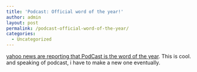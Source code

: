 ```yaml
---
title: 'Podcast: Official word of the year!'
author: admin
layout: post
permalink: /podcast-official-word-of-the-year/
categories:
  - Uncategorized
---
```

[yahoo news are reporting that PodCast is the word of the year][1]. This is cool. and speaking of podcast, i have to make a new one eventually.

 [1]: http://biz.yahoo.com/prnews/051205/nym208.html?.v=26